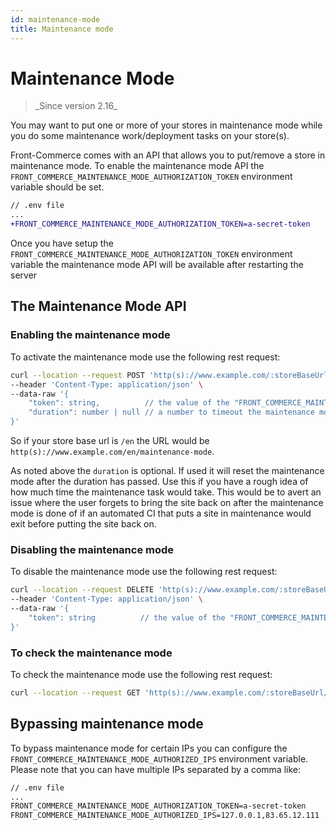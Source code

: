 ```yaml
---
id: maintenance-mode
title: Maintenance mode
---
```


# Maintenance Mode

<blockquote class="feature--new">
_Since version 2.16_
</blockquote>

You may want to put one or more of your stores in maintenance mode while you do some maintenance work/deployment tasks on your store(s).

Front-Commerce comes with an API that allows you to put/remove a store in maintenance mode. To enable the maintenance mode API the `FRONT_COMMERCE_MAINTENANCE_MODE_AUTHORIZATION_TOKEN` environment variable should be set.

```diff
// .env file
...
+FRONT_COMMERCE_MAINTENANCE_MODE_AUTHORIZATION_TOKEN=a-secret-token
```

Once you have setup the `FRONT_COMMERCE_MAINTENANCE_MODE_AUTHORIZATION_TOKEN` environment variable the maintenance mode API will be available after restarting the server

## The Maintenance Mode API

### Enabling the maintenance mode

To activate the maintenance mode use the following rest request:

```sh
curl --location --request POST 'http(s)://www.example.com/:storeBaseUrl/maintenance-mode' \
--header 'Content-Type: application/json' \
--data-raw '{
    "token": string,          // the value of the "FRONT_COMMERCE_MAINTENANCE_MODE_AUTHORIZATION_TOKEN" environment variable
    "duration": number | null // a number to timeout the maintenance mode in milliseconds or null to not reset maintenance mode after a timeout
}'
```

So if your store base url is `/en` the URL would be `http(s)://www.example.com/en/maintenance-mode`.

As noted above the `duration` is optional. If used it will reset the maintenance mode after the duration has passed. Use this if you have a rough idea of how much time the maintenance task would take. This would be to avert an issue where the user forgets to bring the site back on after the maintenance mode is done of if an automated CI that puts a site in maintenance would exit before putting the site back on.

### Disabling the maintenance mode

To disable the maintenance mode use the following rest request:

```sh
curl --location --request DELETE 'http(s)://www.example.com/:storeBaseUrl/maintenance-mode' \
--header 'Content-Type: application/json' \
--data-raw '{
    "token": string          // the value of the "FRONT_COMMERCE_MAINTENANCE_MODE_AUTHORIZATION_TOKEN" environment variable
}'
```

### To check the maintenance mode

To check the maintenance mode use the following rest request:

```sh
curl --location --request GET 'http(s)://www.example.com/:storeBaseUrl/maintenance-mode'
```

## Bypassing maintenance mode

To bypass maintenance mode for certain IPs you can configure the `FRONT_COMMERCE_MAINTENANCE_MODE_AUTHORIZED_IPS` environment variable. Please note that you can have multiple IPs separated by a comma like:

```diff
// .env file
...
FRONT_COMMERCE_MAINTENANCE_MODE_AUTHORIZATION_TOKEN=a-secret-token
FRONT_COMMERCE_MAINTENANCE_MODE_AUTHORIZED_IPS=127.0.0.1,83.65.12.111
```
